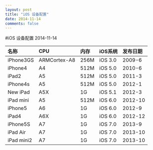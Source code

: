 ```yaml
---
layout: post
title: "iOS 设备配置"
date: 2014-11-14
comments: false
---
```


#iOS 设备配置
2014-11-14

名称|CPU|内存|iOS系统|发布日期
|:--|:--|:--|:--|:--
iPhone3GS|ARMCortex-A8|256M|iOS 3.0|2009-6
iPhone4|A4|512M|iOS 5.0|2010-6
iPad2|A5|512M|iOS 5.0|2011-3
iPhone4s|A5|512M|iOS 5.0|2012-1
New iPad|A5X|1G|iOS 5.1|2012-3
iPad mini|A5|512M|iOS 6.0|2012-10
iPhone5|A6|1G|iOS 6.0|2012-9
iPad4|A6X|1G|iOS 6.0|2012-12
iPhone5S|A7|1G|iOS 7.0|2013-9
iPad Air|A7|1G|iOS 7.0|2013-10
iPad mini2|A7|1G|iOS 7.0|2013-10